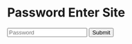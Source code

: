 # Password Enter Site

<input class="pass" type="text" id="passinput" placeholder="Password">
<input class="button" onclick="passcheck()" id="checkbtn" type="submit" />

<script src="https://code.jquery.com/jquery-3.6.0.min.js"></script>
<script>function passcheck(){
if ($('.pass').val() == "031-12") {
    window.location.href = "031-12.html";
} else {
    $(".pass").val("");
    $('.pass').attr('placeholder', '');
}
}
</script>

<script>
    // Get the input field
var input = document.getElementById("passinput");

// Execute a function when the user releases a key on the keyboard
input.addEventListener("keyup", function(event) {
  // Number 13 is the "Enter" key on the keyboard
  if (event.keyCode === 13) {
    // Cancel the default action, if needed
    event.preventDefault();
    // Trigger the button element with a click
    document.getElementById("checkbtn").click();
  }
});
